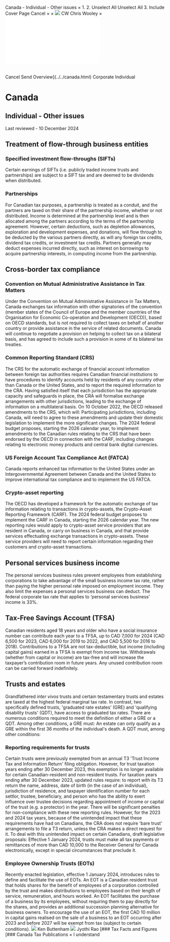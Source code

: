 Canada - Individual - Other issues
×
1.
2.
Unselect All
Unselect All
3.
Include Cover Page
Cancel
×
×
![](../../-/media/world-wide-tax-summaries/attachments/global---chris-wooley.ashx%3Frev=ac5e5f3223b34096b1afc2a6009c7320&revision=ac5e5f32-23b3-4096-b1af-c2a6009c7320&hash=859B7ADC84DC2CBEC9760E9E6EE7DE6D0A8BFCDF)
CW
Chris Wooley
×
![](other-issues.html)
######
Cancel
Send
Overview](../../canada.html)
Corporate
Individual
# Canada
## Individual - Other issues
Last reviewed - 10 December 2024
## Treatment of flow-through business entities
### Specified investment flow-throughs (SIFTs)
Certain earnings of SIFTs (i.e. publicly traded income trusts and partnerships) are subject to a SIFT tax and are deemed to be dividends when distributed.
### Partnerships
For Canadian tax purposes, a partnership is treated as a conduit, and the partners are taxed on their share of the partnership income, whether or not distributed. Income is determined at the partnership level and is then allocated among the partners according to the terms of the partnership agreement. However, certain deductions, such as depletion allowances, exploration and development expenses, and donations, will flow through to be deducted by the various partners directly, as will any foreign tax credits, dividend tax credits, or investment tax credits. Partners generally may deduct expenses incurred directly, such as interest on borrowings to acquire partnership interests, in computing income from the partnership.
## Cross-border tax compliance
### Convention on Mutual Administrative Assistance in Tax Matters
Under the Convention on Mutual Administrative Assistance in Tax Matters, Canada exchanges tax information with other signatories of the convention (member states of the Council of Europe and the member countries of the Organisation for Economic Co-operation and Development (OECD)), based on OECD standards, but is not required to collect taxes on behalf of another country or provide assistance in the service of related documents. Canada will continue to negotiate a provision on helping to collect tax on a bilateral basis, and has agreed to include such a provision in some of its bilateral tax treaties.
### Common Reporting Standard (CRS)
The CRS for the automatic exchange of financial account information between foreign tax authorities requires Canadian financial institutions to have procedures to identify accounts held by residents of any country other than Canada or the United States, and to report the required information to the CRA. Having satisfied itself that each jurisdiction has the appropriate capacity and safeguards in place, the CRA will formalise exchange arrangements with other jurisdictions, leading to the exchange of information on a multilateral basis. On 10 October 2022, the OECD released amendments to the CRS, which will:
Participating jurisdictions, including Canada, will need to agree to these amendments and update their domestic legislation to implement the more significant changes. The 2024 federal budget proposes, starting the 2026 calendar year, to implement amendments to the Canadian rules relating to the CRS that have been endorsed by the OECD in connection with the CARF, including changes relating to electronic money products and central bank digital currencies.
### US Foreign Account Tax Compliance Act (FATCA)
Canada reports enhanced tax information to the United States under an Intergovernmental Agreement between Canada and the United States to improve international tax compliance and to implement the US FATCA.
### Crypto-asset reporting
The OECD has developed a framework for the automatic exchange of tax information relating to transactions in crypto-assets, the Crypto-Asset Reporting Framework (CARF). The 2024 federal budget proposes to implement the CARF in Canada, starting the 2026 calendar year. The new reporting rules would apply to crypto-asset service providers that are resident in Canada, or carry on business in Canada, and that provide services effectuating exchange transactions in crypto-assets. These service providers will need to report certain information regarding their customers and crypto-asset transactions.
## Personal services business income
The personal services business rules prevent employees from establishing corporations to take advantage of the small business income tax rate, rather than paying the higher personal rate imposed on employment income. They also limit the expenses a personal services business can deduct. The federal corporate tax rate that applies to ‘personal services business’ income is 33%.
## Tax-Free Savings Account (TFSA)
Canadian residents aged 18 years and older who have a social insurance number can contribute each year to a TFSA, up to CAD 7,000 for 2024 (CAD 6,500 for 2023, CAD 6,000 for 2019 to 2022, and CAD 5,500 for 2016 to 2018). Contributions to a TFSA are not tax-deductible, but income (including capital gains) earned in a TFSA is exempt from income tax. Withdrawals (whether from capital or income) are tax-free and will increase the taxpayer’s contribution room in future years. Any unused contribution room can be carried forward indefinitely.
## Trusts and estates
Grandfathered *inter vivos* trusts and certain testamentary trusts and estates are taxed at the highest federal marginal tax rate. In contrast, two specifically defined trusts, 'graduated rate estates' (GRE) and 'qualifying disability trusts' (QDT), have access to graduated tax rates.
There are numerous conditions required to meet the definition of either a GRE or a QDT. Among other conditions, a GRE must:
An estate can only qualify as a GRE within the first 36 months of the individual's death.
A QDT must, among other conditions:
### Reporting requirements for trusts
Certain trusts were previously exempted from an annual T3 'Trust Income Tax and Information Return' filing obligation. However, for trust taxation years ending after 30 December 2023, this exemption is no longer available for certain Canadian-resident and non-resident trusts.
For taxation years ending after 30 December 2023, updated rules require:
to report with its T3 return the name, address, date of birth (in the case of an individual), jurisdiction of residence, and taxpayer identification number for each settlor, trustee, beneficiary, and person who has the ability to exert influence over trustee decisions regarding appointment of income or capital of the trust (e.g. a protector) in the year. There will be significant penalties for non-compliance with these new reporting rules. However, for the 2023 and 2024 tax years, because of the unintended impact that these requirements have had on Canadians, the CRA does not require 'bare trust' arrangements to file a T3 return, unless the CRA makes a direct request for it.
To deal with this unintended impact on certain Canadians, draft legislative proposals:
Effective 1 January 2024, trusts must make all tax payments or remittances of more than CAD 10,000 to the Receiver General for Canada electronically, except in special circumstances that preclude it.
### Employee Ownership Trusts (EOTs)
Recently enacted legislation, effective 1 January 2024, introduces rules to define and facilitate the use of EOTs. An EOT is a Canadian resident trust that holds shares for the benefit of employees of a corporation controlled by the trust and makes distributions to employees based on their length of service, remuneration, and hours worked. An EOT facilitates the purchase of a business by its employees, without requiring them to pay directly for the shares, and provides an additional succession planning alternative for business owners. To encourage the use of an EOT, the first CAD 10 million in capital gains realised on the sale of a business to an EOT occurring after 2023 and before 2027 will be exempt from tax (subject to certain conditions).
![](../../-/media/world-wide-tax-summaries/attachments/canada---ken_buttenham.ashx%3Frev=0002aa3cba7e4221a00d2a61283aaf24&revision=0002aa3c-ba7e-4221-a00d-2a61283aaf24&hash=8239380963A428C8503F2F3881EF047D7164F6BE)
Ken Buttenham
![](../../-/media/world-wide-tax-summaries/20220531154958187.ashx%3Frev=388622403273427baaeaede3e50bcfea&revision=38862240-3273-427b-aaea-ede3e50bcfea&hash=093C1A2DFB91D12ECBCBA35069C814B7A0655476)
Jyothi Rao
[### Tax Facts and Figures
[### Canada Tax Publications
×
I understand